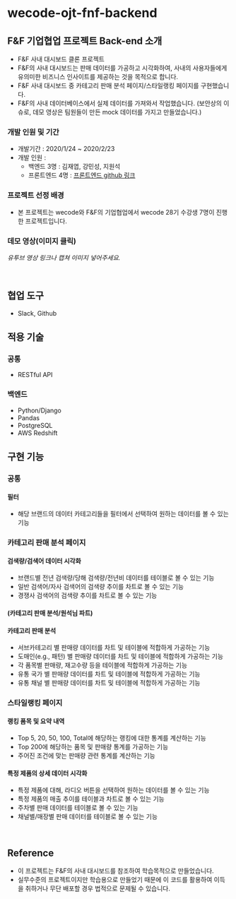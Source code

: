# wecode-ojt-fnf-backend

## F&F 기업협업 프로젝트 Back-end 소개

- F&F 사내 대시보드 클론 프로젝트
- F&F의 사내 대시보드는 판매 데이터를 가공하고 시각화하여, 사내의 사용자들에게 유의미한 비즈니스 인사이트를 제공하는 것을 목적으로 합니다.
- F&F 사내 대시보드 중 카테고리 판매 분석 페이지/스타일랭킹 페이지를 구현했습니다.
- F&F의 사내 데이터베이스에서 실제 데이터를 가져와서 작업했습니다. (보안상의 이슈로, 데모 영상은 팀원들이 만든 mock 데이터를 가지고 만들었습니다.)

### 개발 인원 및 기간

- 개발기간 : 2020/1/24 ~ 2020/2/23
- 개발 인원 : 
  - 백엔드 3명 : 김재엽, 강민성, 지원석
  - 프론트엔드 4명 : [프론트엔드 github 링크](https://github.com/KimJeongHyun/wecode-ojt-fnf-frontend)

### 프로젝트 선정 배경

- 본 프로젝트는 wecode와 F&F의 기업협업에서 wecode 28기 수강생 7명이 진행한 프로젝트입니다.

### 데모 영상(이미지 클릭)

*유투브 영상 링크나 캡쳐 이미지 넣어주세요.*

<br>

## 협업 도구
- Slack, Github

## 적용 기술

### 공통
- RESTful API

### 백엔드
- Python/Django 
- Pandas 
- PostgreSQL
- AWS Redshift

## 구현 기능

### 공통

#### 필터
- 해당 브랜드의 데이터 카테고리들을 필터에서 선택하여 원하는 데이터를 볼 수 있는 기능

### 카테고리 판매 분석 페이지

#### 검색량/검색어 데이터 시각화
- 브랜드별 전년 검색량/당해 검색량/전년비 데이터를 테이블로 볼 수 있는 기능
- 일반 검색어/자사 검색어의 검색량 추이를 차트로 볼 수 있는 기능
- 경쟁사 검색어의 검색량 추이를 차트로 볼 수 있는 기능

#### (카테고리 판매 분석/원석님 파트)

#### 카테고리 판매 분석
- 서브카테고리 별 판매량 데이터를 차트 및 테이블에 적합하게 가공하는 기능
- 도매인(e.g., 패턴) 별 판매량 데이터를 차트 및 테이블에 적합하게 가공하는 기능
- 각 품목별 판매량, 재고수량 등을 테이블에 적합하게 가공하는 기능
- 유통 국가 별 판매량 데이터를 차트 및 테이블에 적합하게 가공하는 기능
- 유통 채널 별 판매량 데이터를 차트 및 테이블에 적합하게 가공하는 기능
### 스타일랭킹 페이지

#### 랭킹 품목 및 요약 내역
- Top 5, 20, 50, 100, Total에 해당하는 랭킹에 대한 통계를 계산하는 기능
- Top 200에 해당하는 품목 및 판매량 통계를 가공하는 기능
- 주어진 조건에 맞는 판매량 관련 통계를 계산하는 기능  

#### 특정 제품의 상세 데이터 시각화
- 특정 제품에 대해, 라디오 버튼을 선택하여 원하는 데이터를 볼 수 있는 기능
- 특정 제품의 매출 추이를 테이블과 차트로 볼 수 있는 기능
- 주차별 판매 데이터를 테이블로 볼 수 있는 기능
- 채널별/매장별 판매 데이터를 테이블로 볼 수 있는 기능

<br>

## Reference

- 이 프로젝트는 F&F의 사내 대시보드를 참조하여 학습목적으로 만들었습니다.
- 실무수준의 프로젝트이지만 학습용으로 만들었기 때문에 이 코드를 활용하여 이득을 취하거나 무단 배포할 경우 법적으로 문제될 수 있습니다.
